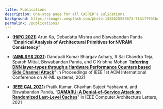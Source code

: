 ```yaml
---
title: Publications
description: One-stop page for all CASPER's pulications
background: https://images.unsplash.com/photo-1486825586573-7131f7991bdd?auto=format&w=2000
permalink: /publications/
---
```

* (**[HiPC 2021](https://hipc.org/)**) Arun Kp, Debadatta Mishra and Biswabandan Panda “**Empirical Analysis of Architectural Primitives for NVRAM Consistency**"

* (**[AIMLSYS 2021](https://www.aimlsystems.org/2021/)**) Dandpati Kumar Bhargav Achary, R Sai Chandra Teja, Sparsh Mittal, Biswabandan Panda, and C Krishna Mohan “**[Inferring DNN layer-types through a Hardware Performance Counters based Side Channel Attack](https://www.cse.iitb.ac.in/~biswa/AIMLSYS.pdf)**" in Proceedings of IEEE 1st ACM International Conference on AI-ML systems, 2021

* (**[IEEE CAL 2021](https://www.computer.org/csdl/journal/ca)**) Pratik Kumar, Chavhan Sujeet Yashavant, and Biswabandan Panda, “**[DAMARU: A Denial-of-Service Attack on Randomized Last-Level Caches](https://www.cse.iitb.ac.in/~biswa/DAMARU-final.pdf)**" in IEEE Computer Architecture Letters, 2021
